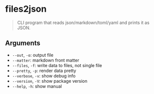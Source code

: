 # files2json

> CLI program that reads json/markdown/toml/yaml and prints it as JSON.

## Arguments

- `--out`, `-o`: output file
- `--matter`: markdown front matter
- `--files`, `-f`: write data to files, not single file
- `--pretty`, `-p`: render data pretty
- `--verbose`, `-v`: show debug info
- `--version`, `-V`: show package version
- `--help`, `-h`: show manual
